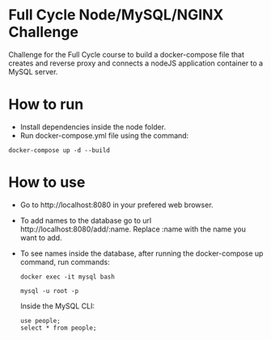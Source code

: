 # Full Cycle Node/MySQL/NGINX Challenge

Challenge for the Full Cycle course to build a docker-compose file that creates and reverse proxy and connects a nodeJS application container to a MySQL server.

# How to run

* Install dependencies inside the node folder.
* Run docker-compose.yml file using the command: 

```
docker-compose up -d --build
```

# How to use

* Go to http://localhost:8080 in your prefered web browser.
* To add names to the database go to url http://localhost:8080/add/:name. Replace :name with the name you want to add.
* To see names inside the database, after running the docker-compose up command, run commands:
 
    ```    
    docker exec -it mysql bash
    ```
    ```
    mysql -u root -p
    ```
    
    Inside the MySQL CLI:
    ```
    use people;
    select * from people;
    ``` 
